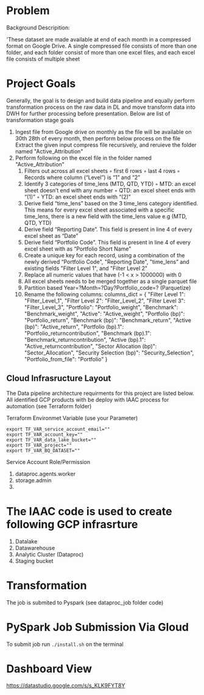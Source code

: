 # Problem 
 Background Descripition:

'These dataset are made available at end of each month in a compressed format on Google Drive. A single compressed file consists of more than one folder, and each folder consist of more than one excel files, and each excel file consists of multiple sheet

# Project Goals
Generally, the goal is to  design and build data pipeline and equally perform transformation process on the raw data in DL and move transform data into DWH for further processing before presentation. Below are list of transformation stage goals

1. Ingest file from Google drive on monthly as the file will be available on 30th 28th of every month, then perform below process on the file
Extract the given input compress file recursively, and reruieve the folder named "Active_Attribution" 
2. Perform following on the excel file in the folder named "Active_Attribution"
   1. Filters out across all excel sheets
        ◦ first 6 rows
        ◦ last 4 rows
        ◦ Records where column (“Level”) is “1” and “2”
    2. Identify 3 categories of time_lens (MTD, QTD, YTD)
        ◦ MTD: an excel sheet doesn’t end with any number
        ◦ QTD: an excel sheet ends with “(1)”
        ◦ YTD: an excel sheet ends with “(2)”
    3. Derive field “time_lens” based on the 3 time_lens category identified. This means for every excel sheet associated with a specific time_lens, there is a new field with the time_lens value e.g (MTD, QTD, YTD)
    4. Derive field “Reporting Date”. This field is present in line 4 of every excel sheet as “Date”
    5. Derive field “Portfolio Code”. This field is present in line 4 of every excel sheet with as “Portfolio Short Name”
    6. Create a unique key for each record, using a combination of the newly derived “Portfolio Code", "Reporting Date", "time_lens” and existing fields  "Filter Level 1",  and "Filter Level 2"
    7. Replace all numeric values that have (-1 < x > 1000000) with 0
    8. All excel sheets needs to be merged together as a single parquet file
    9. Partition based Year=?Month=?Day?Portfolio_code=? (Parquetize)
    10. Rename the following columns: columns_dict = {
       "Filter Level 1": "Filter_Level_1",
       "Filter Level 2": "Filter_Level_2",
       "Filter Level 3": "Filter_Level_3",
       "Portfolio": "Portfolio_weight",
       "Benchmark": "Benchmark_weight",
       "Active": "Active_weight",
       "Portfolio (bp)": "Portfolio_return",
       "Benchmark (bp)": "Benchmark_return",
       "Active (bp)": "Active_return",
       "Portfolio (bp).1": "Portfolio_returncontribution",
       "Benchmark (bp).1": "Benchmark_returncontribution",
       "Active (bp).1": "Active_returncontribution",
       "Sector Allocation (bp)": "Sector_Allocation",
       "Security Selection (bp)": "Security_Selection",
       "Portfolio_from_file": "Portfolio"
                     }



##  Cloud Infrasructure Layout
The Data pipeline architecture requirments for this project are listed below. All identified GCP products with be deploy with IAAC process for automation (see Terraform folder)

 Terraform Environmet Variable  (use your Parameter)

 ```
 export TF_VAR_service_account_email=""
export TF_VAR_account_key=""
export TF_VAR_data_lake_bucket=""
export TF_VAR_project=""
export TF_VAR_BQ_DATASET=""
```

Service Account Role/Permission
1. dataproc.agents.worker
2. storage.admin
3. 

# The IAAC code is used to create following GCP infrasrture

1. Datalake
2. Datawarehouse
3. Analytic Cluster (Dataproc)
4. Staging bucket


# Transformation
The job is submited to Pyspark (see dataproc_job folder code)


# PySpark Job Submission Via Gloud
To submit job run `./install.sh` on the terminal


# Dashboard View
https://datastudio.google.com/s/s_KLK9FYT8Y
